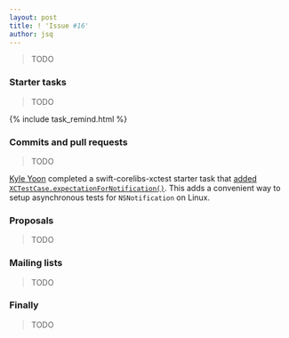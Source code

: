 ```yaml
---
layout: post
title: ! 'Issue #16'
author: jsq
---
```


> TODO

<!--excerpt-->

### Starter tasks

> TODO

{% include task_remind.html %}

### Commits and pull requests

> TODO

[Kyle Yoon](https://github.com/yoonapps) completed a swift-corelibs-xctest starter task that [added `XCTestCase.expectationForNotification()`](https://github.com/apple/swift-corelibs-xctest/pull/85). This adds a convenient way to setup asynchronous tests for `NSNotification` on Linux.

### Proposals

> TODO

### Mailing lists

> TODO

### Finally

> TODO
